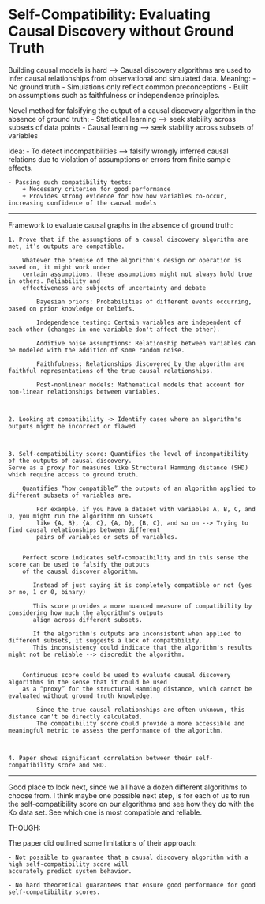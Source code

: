 # Self-Compatibility: Evaluating Causal Discovery without Ground Truth


Building causal models is hard --> Causal discovery algorithms are used to infer causal
relationships from observational and simulated data. Meaning:
    - No ground truth
    - Simulations only reflect common preconceptions
    - Built on assumptions such as faithfulness or independence principles. 


Novel method for falsifying the output of a causal discovery algorithm in the absence of ground truth: 
    - Statistical learning --> seek stability across subsets of data points
    - Causal learning --> seek stability across subsets of variables 


Idea: 
    - To detect incompatibilities --> falsify wrongly inferred causal relations due to 
    violation of assumptions or errors from finite sample effects. 

    - Passing such compatibility tests:
        + Necessary criterion for good performance
        + Provides strong evidence for how how variables co-occur, increasing confidence of the causal models 


----


Framework to evaluate causal graphs in the absence of ground truth:

    1. Prove that if the assumptions of a causal discovery algorithm are met, it’s outputs are compatible.
    
        Whatever the premise of the algorithm's design or operation is based on, it might work under 
        certain assumptions, these assumptions might not always hold true in others. Reliability and 
        effectiveness are subjects of uncertainty and debate

            Bayesian priors: Probabilities of different events occurring, based on prior knowledge or beliefs.

            Independence testing: Certain variables are independent of each other (changes in one variable don't affect the other).

            Additive noise assumptions: Relationship between variables can be modeled with the addition of some random noise.

            Faithfulness: Relationships discovered by the algorithm are faithful representations of the true causal relationships.

            Post-nonlinear models: Mathematical models that account for non-linear relationships between variables.



    2. Looking at compatibility -> Identify cases where an algorithm's outputs might be incorrect or flawed



    3. Self-compatibility score: Quantifies the level of incompatibility of the outputs of causal discovery. 
    Serve as a proxy for measures like Structural Hamming distance (SHD) which require access to ground truth.

        Quantifies “how compatible” the outputs of an algorithm applied to different subsets of variables are. 

            For example, if you have a dataset with variables A, B, C, and D, you might run the algorithm on subsets 
            like {A, B}, {A, C}, {A, D}, {B, C}, and so on --> Trying to find causal relationships between different 
            pairs of variables or sets of variables.
        

        Perfect score indicates self-compatibility and in this sense the score can be used to falsify the outputs 
        of the causal discover algorithm.

           Instead of just saying it is completely compatible or not (yes or no, 1 or 0, binary)
           
           This score provides a more nuanced measure of compatibility by considering how much the algorithm's outputs 
           align across different subsets.

           If the algorithm's outputs are inconsistent when applied to different subsets, it suggests a lack of compatibility. 
           This inconsistency could indicate that the algorithm's results might not be reliable --> discredit the algorithm.
        

        Continuous score could be used to evaluate causal discovery algorithms in the sense that it could be used 
        as a “proxy” for the structural Hamming distance, which cannot be evaluated without ground truth knowledge.

            Since the true causal relationships are often unknown, this distance can't be directly calculated. 
            The compatibility score could provide a more accessible and meaningful metric to assess the performance of the algorithm.



    4. Paper shows significant correlation between their self-compatibility score and SHD.


----


Good place to look next, since we all have a dozen different algorithms to choose from. I think maybe one possible
next step, is for each of us to run the self-compatibility score on our algorithms and see how they do with the Ko
data set. See which one is most compatible and reliable.


THOUGH:

The paper did outlined some limitations of their approach:

    - Not possible to guarantee that a causal discovery algorithm with a high self-compatibility score will 
    accurately predict system behavior.

    - No hard theoretical guarantees that ensure good performance for good self-compatibility scores.
